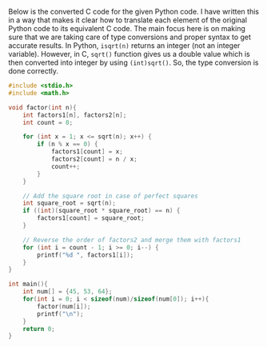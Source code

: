 Below is the converted C code for the given Python code. I have written this in a way that makes it clear how to translate each element of the original Python code to its equivalent C code. The main focus here is on making sure that we are taking care of type conversions and proper syntax to get accurate results. In Python, `isqrt(n)` returns an integer (not an integer variable). However, in C, `sqrt()` function gives us a double value which is then converted into integer by using `(int)sqrt()`. So, the type conversion is done correctly.

```c
#include <stdio.h>
#include <math.h>

void factor(int n){
    int factors1[n], factors2[n];
    int count = 0;

    for (int x = 1; x <= sqrt(n); x++) {
        if (n % x == 0) {
            factors1[count] = x;
            factors2[count] = n / x;
            count++;
        }
    }

    // Add the square root in case of perfect squares
    int square_root = sqrt(n);
    if ((int)(square_root * square_root) == n) {
        factors1[count] = square_root;
    }

    // Reverse the order of factors2 and merge them with factors1
    for (int i = count - 1; i >= 0; i--) {
        printf("%d ", factors1[i]);
    }
}

int main(){
    int num[] = {45, 53, 64};
    for(int i = 0; i < sizeof(num)/sizeof(num[0]); i++){
        factor(num[i]);
        printf("\n");
    }
    return 0;
}
```